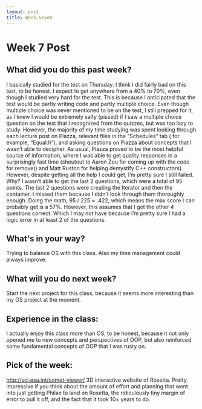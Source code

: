 ```yaml
---
layout: post
title: Week Seven
---
```


<h1> Week 7 Post </h1>
<h2>What did you do this past week? </h2>
I basically studied for the test on Thursday. I think I did fairly bad on this test, to be honest. I expect to get anywhere from a 40% to 70%, even though I studied very hard for the test. This is because I anticipated that the test would be partly writing code and partly multiple choice. Even though multiple choice was never mentioned to be on the test, I still prepped for it, as I knew I would be extremely salty (pissed) if I saw a multiple choice question on the test that I recognized from the quizzes, but was too lazy to study. However, the majority of my time studying was spent looking through each lecture post on Piazza, relevant files in the “Schedules” tab ( for example, “Equal.h”), and asking questions on Piazza about concepts that I wasn’t able to decipher. As usual, Piazza proved to be the most helpful source of information, where I was able to get quality responses in a surprisingly fast time (shoutout to Aaron Zou for coming up with the code for remove() and Matt Ruston for helping demystify C++ constructors). 
However, despite getting all the help I could get, I’m pretty sure I still failed. Why? I wasn’t able to get the last 2 questions, which were a total of 95 points. The last 2 questions were creating the Iterator and then the container. I missed them because I didn’t look through them thoroughly enough. Doing the math, 95 / 225 = .422, which means the max score I can probably get is a 57%.  However, this assumes that I got the other 4 questions correct. Which I may not have because I’m pretty sure I had a logic error in at least 2 of the questions. 
<h2>What's in your way?</h2>
Trying to balance OS with this class. Also my time management could always improve.  
<h2>What will you do next week?</h2>
Start the next project for this class, because it seems more interesting than my OS project at the moment. 
<h2>Experience in the class:</h2>
I actually enjoy this class more than OS, to be honest, because it not only opened me to new concepts and perspectives of OOP, but also reinforced some fundamental concepts of OOP that I was rusty on.  
<h2>Pick of the week:</h2>
<a href = " http://sci.esa.int/comet-viewer/"> http://sci.esa.int/comet-viewer/</a>
3D interactive website of Rosetta. Pretty impressive if you think about the amount of effort and planning that went into just getting Philae to land on Rosetta, the ridiculously tiny margin of error to pull it off, and the fact that it took 10+ years to do. 
